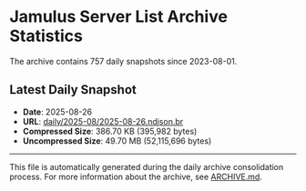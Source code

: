 # Jamulus Server List Archive Statistics

The archive contains 757 daily snapshots since 2023-08-01.

## Latest Daily Snapshot

- **Date**: 2025-08-26
- **URL**: [daily/2025-08/2025-08-26.ndjson.br](https://jamulus-archive.ap-south-1.linodeobjects.com/main/daily/2025-08/2025-08-26.ndjson.br)
- **Compressed Size**: 386.70 KB (395,982 bytes)
- **Uncompressed Size**: 49.70 MB (52,115,696 bytes)

---

This file is automatically generated during the daily archive consolidation process.
For more information about the archive, see [ARCHIVE.md](ARCHIVE.md).
